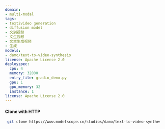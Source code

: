 ```yaml
---
domain:
- multi-modal
tags:
- text2video generation
- diffusion model
- 文到视频
- 文生视频
- 文本生成视频
- 生成
models:
- damo/text-to-video-synthesis
license: Apache License 2.0
deployspec:
  cpu: 4
  memory: 32000
  entry_file: gradio_demo.py
  gpu: 1
  gpu_memory: 32
  instance: 1
license: Apache License 2.0
---
```

#### Clone with HTTP
```bash
 git clone https://www.modelscope.cn/studios/damo/text-to-video-synthesis.git
```